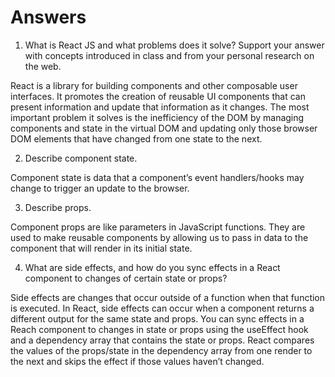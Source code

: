 # Answers

1. What is React JS and what problems does it solve? Support your answer with concepts introduced in class and from your personal research on the web.

React is a library for building components and other composable user interfaces. It promotes the creation of reusable UI components that can present information and update that information as it changes. The most important problem it solves is the inefficiency of the DOM by managing components and state in the virtual DOM and updating only those browser DOM elements that have changed from one state to the next.

2. Describe component state.

Component state is data that a component’s event handlers/hooks may change to trigger an update to the browser. 

3. Describe props.

Component props are like parameters in JavaScript functions. They are used to make reusable components by allowing us to pass in data to the component that will render in its initial state.

4. What are side effects, and how do you sync effects in a React component to changes of certain state or props?

Side effects are changes that occur outside of a function when that function is executed. In React, side effects can occur when a component returns a different output for the same state and props. You can sync effects in a Reach component to changes in state or props using the useEffect hook and a dependency array that contains the state or props. React compares the values of the props/state in the dependency array from one render to the next and skips the effect if those values haven’t changed.